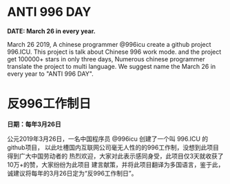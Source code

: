 ANTI 996 DAY
===

**DATE: March 26 in every year.**

March 26 2019, A chinese programmer @996icu create a github project 996.ICU.
This project is talk about Chinese 996 work mode. and the project get 100000+
stars in only three days, Numerous chinese programmer translate the project 
to multi language. We suggest name the March 26 in every year to "ANTI 996 DAY".


反996工作制日
===

**日期：每年3月26日**

公元2019年3月26日，一名中国程序员 @996icu 创建了一个叫 996.ICU 的github项目，
以此吐槽国内互联网公司毫无人性的的996工作制，没想到此项目得到广大中国劳动者的
热烈欢迎，大家对此表示感同身受，此项目仅3天就收获了10万+的赞，大家纷纷为此项目
建言献策，并将此项目翻译为多国语言，鉴于此，诚建议将每年的3月26日定为“反996工作制日”。

